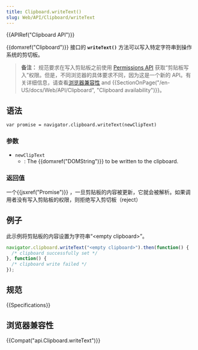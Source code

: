 ```yaml
---
title: Clipboard.writeText()
slug: Web/API/Clipboard/writeText
---
```


{{APIRef("Clipboard API")}}

{{domxref("Clipboard")}} 接口的 **`writeText()`** 方法可以写入特定字符串到操作系统的剪切板。

> **备注：** 规范要求在写入剪贴板之前使用 [Permissions API](/zh-CN/docs/Web/API/Permissions_API) 获取“剪贴板写入”权限。但是，不同浏览器的具体要求不同，因为这是一个新的 API。有关详细信息，请查看[浏览器兼容性](#浏览器兼容性) and {{SectionOnPage("/en-US/docs/Web/API/Clipboard", "Clipboard availability")}}。

## 语法

```
var promise = navigator.clipboard.writeText(newClipText)
```

### 参数

- `newClipText`
  - : The {{domxref("DOMString")}} to be written to the clipboard.

### 返回值

一个{{jsxref("Promise")}} ，一旦剪贴板的内容被更新，它就会被解析。如果调用者没有写入剪贴板的权限，则拒绝写入剪切板（reject）

## 例子

此示例将剪贴板的内容设置为字符串“\<empty clipboard>”。

```js
navigator.clipboard.writeText("<empty clipboard>").then(function() {
  /* clipboard successfully set */
}, function() {
  /* clipboard write failed */
});
```

## 规范

{{Specifications}}

## 浏览器兼容性

{{Compat("api.Clipboard.writeText")}}
